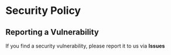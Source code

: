 # Security Policy

## Reporting a Vulnerability

If you find a security vulnerability, please report it to us via **Issues**
